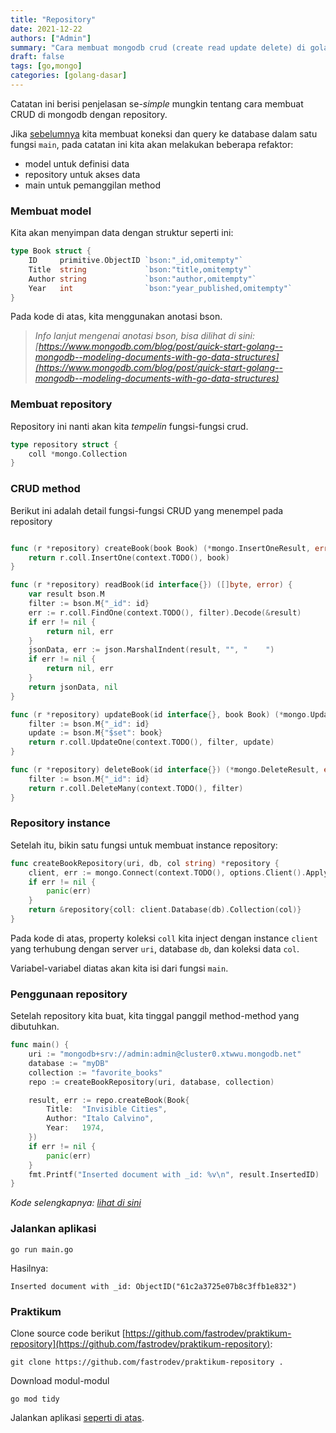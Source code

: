 ```yaml
---
title: "Repository"
date: 2021-12-22
authors: ["Admin"]
summary: "Cara membuat mongodb crud (create read update delete) di golang dengan repository"
draft: false
tags: [go,mongo]
categories: [golang-dasar]
---
```


Catatan ini berisi penjelasan se-*simple* mungkin tentang cara membuat CRUD di mongodb dengan repository.

Jika [sebelumnya](/posts/mongodb) kita membuat koneksi dan query ke database dalam satu fungsi `main`, pada catatan ini kita akan melakukan beberapa refaktor:
- model untuk definisi data
- repository untuk akses data
- main untuk pemanggilan method

### Membuat model
Kita akan menyimpan data dengan struktur seperti ini:
```go
type Book struct {
	ID     primitive.ObjectID `bson:"_id,omitempty"`
	Title  string             `bson:"title,omitempty"`
	Author string             `bson:"author,omitempty"`
	Year   int                `bson:"year_published,omitempty"`
}
```
Pada kode di atas, kita menggunakan anotasi bson.
> *Info lanjut mengenai anotasi bson, bisa dilihat di sini: [https://www.mongodb.com/blog/post/quick-start-golang--mongodb--modeling-documents-with-go-data-structures](https://www.mongodb.com/blog/post/quick-start-golang--mongodb--modeling-documents-with-go-data-structures)*

### Membuat repository
Repository ini nanti akan kita *tempelin* fungsi-fungsi crud.
```go
type repository struct {
	coll *mongo.Collection
}
```

### CRUD method
Berikut ini adalah detail fungsi-fungsi CRUD yang menempel pada repository
```go

func (r *repository) createBook(book Book) (*mongo.InsertOneResult, error) {
	return r.coll.InsertOne(context.TODO(), book)
}

func (r *repository) readBook(id interface{}) ([]byte, error) {
	var result bson.M
	filter := bson.M{"_id": id}
	err := r.coll.FindOne(context.TODO(), filter).Decode(&result)
	if err != nil {
		return nil, err
	}
	jsonData, err := json.MarshalIndent(result, "", "    ")
	if err != nil {
		return nil, err
	}
	return jsonData, nil
}

func (r *repository) updateBook(id interface{}, book Book) (*mongo.UpdateResult, error) {
	filter := bson.M{"_id": id}
	update := bson.M{"$set": book}
	return r.coll.UpdateOne(context.TODO(), filter, update)
}

func (r *repository) deleteBook(id interface{}) (*mongo.DeleteResult, error) {
	filter := bson.M{"_id": id}
	return r.coll.DeleteMany(context.TODO(), filter)
}
```

### Repository instance
Setelah itu, bikin satu fungsi untuk membuat instance repository:
```go
func createBookRepository(uri, db, col string) *repository {
	client, err := mongo.Connect(context.TODO(), options.Client().ApplyURI(uri))
	if err != nil {
		panic(err)
	}
	return &repository{coll: client.Database(db).Collection(col)}
}
```
Pada kode di atas, property koleksi `coll` kita inject dengan instance `client` yang terhubung dengan server `uri`, database `db`, dan koleksi data `col`.

Variabel-variabel diatas akan kita isi dari fungsi `main`.

### Penggunaan repository
Setelah repository kita buat, kita tinggal panggil method-method yang dibutuhkan.
```go
func main() {
	uri := "mongodb+srv://admin:admin@cluster0.xtwwu.mongodb.net"
	database := "myDB"
	collection := "favorite_books"
	repo := createBookRepository(uri, database, collection)

	result, err := repo.createBook(Book{
		Title:  "Invisible Cities",
		Author: "Italo Calvino",
		Year:   1974,
	})
	if err != nil {
		panic(err)
	}
	fmt.Printf("Inserted document with _id: %v\n", result.InsertedID)
}
```
*Kode selengkapnya: [lihat di sini](https://github.com/fastrodev/praktikum-repository/blob/main/main.go)*

### Jalankan aplikasi
```
go run main.go
```
Hasilnya:
```shell
Inserted document with _id: ObjectID("61c2a3725e07b8c3ffb1e832")
```

### Praktikum
Clone source code berikut [https://github.com/fastrodev/praktikum-repository](https://github.com/fastrodev/praktikum-repository):
```shell
git clone https://github.com/fastrodev/praktikum-repository .
```

Download modul-modul
```
go mod tidy
```

Jalankan aplikasi [seperti di atas](#jalankan-aplikasi).
